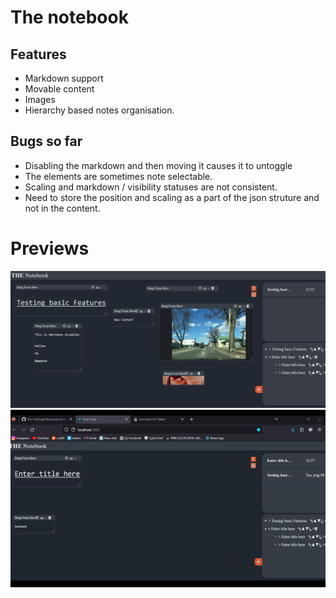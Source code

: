 # The notebook

## Features
* Markdown support
* Movable content
* Images
* Hierarchy based notes organisation.






## Bugs so far
* Disabling the markdown and then moving it causes it to untoggle
* The elements are sometimes note selectable.
* Scaling and markdown / visibility statuses are not consistent.
* Need to store the position and scaling as a part of the json struture and not in the content.


# Previews

![1](./previews/Preview%201.png)
![2 ](./previews/Preview%202.gif)
